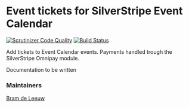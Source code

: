 # Event tickets for SilverStripe Event Calendar
[![Scrutinizer Code Quality](https://scrutinizer-ci.com/g/TheBnl/event-tickets/badges/quality-score.png?b=master)](https://scrutinizer-ci.com/g/TheBnl/event-tickets/?branch=master)
[![Build Status](https://scrutinizer-ci.com/g/TheBnl/event-tickets/badges/build.png?b=master)](https://scrutinizer-ci.com/g/TheBnl/event-tickets/build-status/master)

Add tickets to Event Calendar events. Payments handled trough the SilverStripe Omnipay module.

Documentation to be written

### Maintainers

[Bram de Leeuw](http://www.twitter.com/bramdeleeuw)